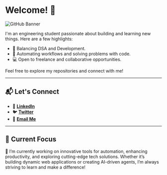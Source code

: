 
# Welcome! 👋

![GitHub Banner](https://i.pinimg.com/736x/2c/1e/eb/2c1eebfe2c66c80b2829023efa30fa4c.jpg)

I'm an engineering student passionate about building and learning new things. Here are a few highlights:

- 🌱 Balancing DSA and Development.
- 🚀 Automating workflows and solving problems with code.
- 💻 Open to freelance and collaborative opportunities.

Feel free to explore my repositories and connect with me!

---

## 📬 Let's Connect

- 💼 **[LinkedIn](https://linkedin.com/in/jadhavharsh)**
- 🐦 **[Twitter](https://twitter.com/theharshjadhav)**
- 📧 **[Email Me](mailto:harshjadhavconnect@gmail.com)**

---


## 🌟 Current Focus

🔭 I’m currently working on innovative tools for automation, enhancing productivity, and exploring cutting-edge tech solutions. Whether it’s building dynamic web applications or creating AI-driven agents, I’m always striving to learn and make a difference!

